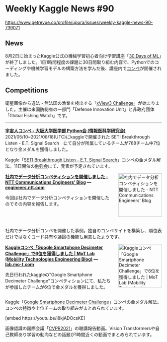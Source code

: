 # Weekly Kaggle News #90
https://www.getrevue.co/profile/upura/issues/weekly-kaggle-news-90-739071
<h3><h2>News</h2><p>8月2日に始まったKaggle公式の機械学習初心者向け学習講座「<a href="https://www.kaggle.com/thirty-days-of-ml" target="_blank">30 Days of ML</a>」が終了しました。1日1時間程度の課題に30日間取り組む内容で、Pythonでのコーディングや機械学習モデルの構築方法を学んだ後、講座内で<a href="https://www.kaggle.com/c/30-days-of-ml/" target="_blank">コンペ</a>が開催されました。</p><h2>Competitions</h2><p>衛星画像から違法・無法国の漁業を検出する「<a href="https://www.diu.mil/ai-xview-challenge" target="_blank">xView3 Challenge</a>」が始まりました。主催は米国防総省の一部門「Defense Innovation Unit」と非政府団体「Global Fishing Watch」です。</p></h3>
<hr>
<p>
<strong style='display: block;'><a href="https://oumpy.github.io/blog/2021/08/seti.html?utm_campaign=Weekly%20Kaggle%20News&amp;utm_medium=email&amp;utm_source=Revue%20newsletter">宇宙人コンペ - 大阪大学医学部 Python会 (情報医科学研究会)</a></strong>
2021/05/10~2021/08/18(UTC)にkaggleで開催された SETI Breakthrough Listen - E.T. Signal Search　にて自分が所属しているチームが768チーム中7位となり金メダルを獲得しました。
</p>
<p><p>Kaggle「<a href="https://www.kaggle.com/c/seti-breakthrough-listen" target="_blank">SETI Breakthrough Listen - E.T. Signal Search</a>」コンペの金メダル解法。11日開催の<a href="https://connpass.com/event/223920/" target="_blank">勉強会</a>にて、発表が予定されています。</p></p>
<p>
<img width="140" height="140" alt="社内でデータ分析コンペティションを開催しました - NTT Communications Engineers&#39; Blog" style="float: right; margin-left: 20px; margin-bottom: 20px;" src="https://s3.amazonaws.com/revue/items/images/010/788/602/thumb/20210830130241.png?1630389925" />
<strong style='display: block;'><a href="https://engineers.ntt.com/entry/2021/08/30/130431?utm_campaign=Weekly%20Kaggle%20News&amp;utm_medium=email&amp;utm_source=Revue%20newsletter">社内でデータ分析コンペティションを開催しました - NTT Communications Engineers&#39; Blog</a> &mdash; <a href="https://engineers.ntt.com/entry/2021/08/30/130431">engineers.ntt.com</a></strong>
<p>今回は社内でデータ分析コンペティションを開催したのでその内容を報告します。 </p>
</p>
<div style='clear: both;'></div>
<p><p>社内でデータ分析コンペを開催した事例。独自のコンペサイトを構築し、順位表だけではなくコード共有や議論の機能も用意したようです。</p></p>
<p>
<img width="140" height="140" alt="Kaggleコンペ「Google Smartphone Decimeter Challenge」で6位を獲得しました | MoT Lab (Mobility Technologies Engineering Blog)" style="float: right; margin-left: 20px; margin-bottom: 20px;" src="https://s3.amazonaws.com/revue/items/images/010/776/152/thumb/ogp.png?1630333832" />
<strong style='display: block;'><a href="https://lab.mo-t.com/blog/kaggle-gnss?utm_campaign=Weekly%20Kaggle%20News&amp;utm_medium=email&amp;utm_source=Revue%20newsletter">Kaggleコンペ「Google Smartphone Decimeter Challenge」で6位を獲得しました | MoT Lab (Mobility Technologies Engineering Blog)</a> &mdash; <a href="https://lab.mo-t.com/blog/kaggle-gnss">lab.mo-t.com</a></strong>
<p>先日行われたkaggleの"Google Smartphone Decimeter Challenge"コンペティションにて、私たちが参加したチームが6位で金メダルを獲得しました。</p>
</p>
<div style='clear: both;'></div>
<p><p>Kaggle「<a href="https://www.kaggle.com/c/google-smartphone-decimeter-challenge?utm_campaign=Weekly%20Kaggle%20News&amp;utm_medium=email&amp;utm_source=Revue%20newsletter" target="_blank">Google Smartphone Decimeter Challenge</a>」コンペの金メダル解法。コンペの特徴や上位チームの取り組みがまとめられています。</p></p>
[embed https://youtu.be/l8kjADOcsKE]
<p><p>画像認識の国際会議「<a href="http://cvpr2021.thecvf.com/" target="_blank">CVPR2021</a>」の聴講報告動画。Vision Transformersや自己教師あり学習の動向などの話題が1時間近くの動画でまとめられています。</p></p>
